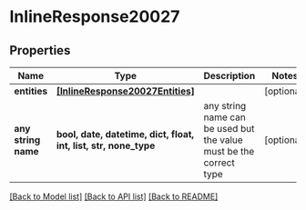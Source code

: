 # InlineResponse20027


## Properties
Name | Type | Description | Notes
------------ | ------------- | ------------- | -------------
**entities** | [**[InlineResponse20027Entities]**](InlineResponse20027Entities.md) |  | [optional] 
**any string name** | **bool, date, datetime, dict, float, int, list, str, none_type** | any string name can be used but the value must be the correct type | [optional]

[[Back to Model list]](../README.md#documentation-for-models) [[Back to API list]](../README.md#documentation-for-api-endpoints) [[Back to README]](../README.md)


